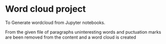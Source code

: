 # Word cloud project 

 To Generate wordcloud from Jupyter notebooks.
 
 From the given file of paragraphs uninteresting words and puctuation marks are been removed from the content and a word
 cloud is created


